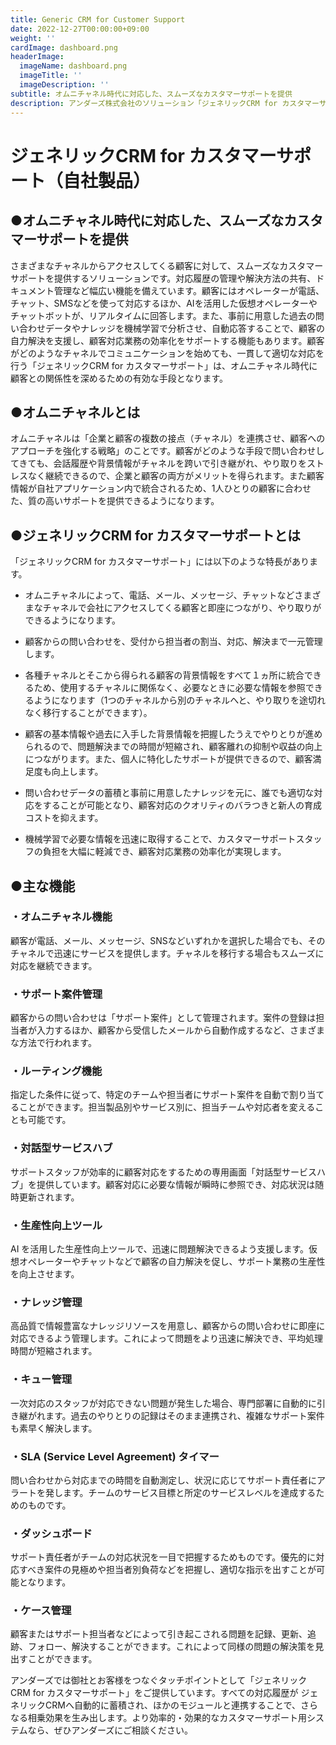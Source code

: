 ```yaml
---
title: Generic CRM for Customer Support
date: 2022-12-27T00:00:00+09:00
weight: ''
cardImage: dashboard.png
headerImage:
  imageName: dashboard.png
  imageTitle: ''
  imageDescription: ''
subtitle: オムニチャネル時代に対応した、スムーズなカスタマーサポートを提供
description: アンダーズ株式会社のソリューション「ジェネリックCRM for カスタマーサポート」は、オムニチャネル時代に対応した、スムーズなカスタマーサポートをご提供します。顧客との関係性を深めるためのより効率的・効果的なカスタマーサポート用システムなら、ぜひアンダーズにご相談ください。
---
```

# ジェネリックCRM for カスタマーサポート（自社製品）

## ●オムニチャネル時代に対応した、スムーズなカスタマーサポートを提供



さまざまなチャネルからアクセスしてくる顧客に対して、スムーズなカスタマーサポートを提供するソリューションです。対応履歴の管理や解決方法の共有、ドキュメント管理など幅広い機能を備えています。顧客にはオペレーターが電話、チャット、SMSなどを使って対応するほか、AIを活用した仮想オペレーターやチャットボットが、リアルタイムに回答します。また、事前に用意した過去の問い合わせデータやナレッジを機械学習で分析させ、自動応答することで、顧客の自力解決を支援し、顧客対応業務の効率化をサポートする機能もあります。顧客がどのようなチャネルでコミュニケーションを始めても、一貫して適切な対応を行う「ジェネリックCRM for カスタマーサポート」は、オムニチャネル時代に顧客との関係性を深めるための有効な手段となります。



## ●オムニチャネルとは

オムニチャネルは「企業と顧客の複数の接点（チャネル）を連携させ、顧客へのアプローチを強化する戦略」のことです。顧客がどのような手段で問い合わせしてきても、会話履歴や背景情報がチャネルを跨いで引き継がれ、やり取りをストレスなく継続できるので、企業と顧客の両方がメリットを得られます。また顧客情報が自社アプリケーション内で統合されるため、1人ひとりの顧客に合わせた、質の高いサポートを提供できるようになります。



## ●ジェネリックCRM for カスタマーサポートとは

「ジェネリックCRM for カスタマーサポート」には以下のような特長があります。

* オムニチャネルによって、電話、メール、メッセージ、チャットなどさまざまなチャネルで会社にアクセスしてくる顧客と即座につながり、やり取りができるようになります。

* 顧客からの問い合わせを、受付から担当者の割当、対応、解決まで一元管理します。

* 各種チャネルとそこから得られる顧客の背景情報をすべて１ヵ所に統合できるため、使用するチャネルに関係なく、必要なときに必要な情報を参照できるようになります（1つのチャネルから別のチャネルへと、やり取りを途切れなく移行することができます）。

* 顧客の基本情報や過去に入手した背景情報を把握したうえでやりとりが進められるので、問題解決までの時間が短縮され、顧客離れの抑制や収益の向上につながります。また、個人に特化したサポートが提供できるので、顧客満足度も向上します。

* 問い合わせデータの蓄積と事前に用意したナレッジを元に、誰でも適切な対応をすることが可能となり、顧客対応のクオリティのバラつきと新人の育成コストを抑えます。

* 機械学習で必要な情報を迅速に取得することで、カスタマーサポートスタッフの負担を大幅に軽減でき、顧客対応業務の効率化が実現します。



## ●主な機能

### ・オムニチャネル機能

顧客が電話、メール、メッセージ、SNSなどいずれかを選択した場合でも、そのチャネルで迅速にサービスを提供します。チャネルを移行する場合もスムーズに対応を継続できます。

### ・サポート案件管理

顧客からの問い合わせは「サポート案件」として管理されます。案件の登録は担当者が入力するほか、顧客から受信したメールから自動作成するなど、さまざまな方法で行われます。

### ・ルーティング機能

指定した条件に従って、特定のチームや担当者にサポート案件を自動で割り当てることができます。担当製品別やサービス別に、担当チームや対応者を変えることも可能です。

### ・対話型サービスハブ

サポートスタッフが効率的に顧客対応をするための専用画面「対話型サービスハブ」を提供しています。顧客対応に必要な情報が瞬時に参照でき、対応状況は随時更新されます。

### ・生産性向上ツール

AI を活用した生産性向上ツールで、迅速に問題解決できるよう支援します。仮想オペレーターやチャットなどで顧客の自力解決を促し、サポート業務の生産性を向上させます。

### ・ナレッジ管理

高品質で情報豊富なナレッジリソースを用意し、顧客からの問い合わせに即座に対応できるよう管理します。これによって問題をより迅速に解決でき、平均処理時間が短縮されます。

### ・キュー管理

一次対応のスタッフが対応できない問題が発生した場合、専門部署に自動的に引き継がれます。過去のやりとりの記録はそのまま連携され、複雑なサポート案件も素早く解決します。

### ・SLA (Service Level Agreement) タイマー

問い合わせから対応までの時間を自動測定し、状況に応じてサポート責任者にアラートを発します。チームのサービス目標と所定のサービスレベルを達成するためのものです。

### ・ダッシュボード

サポート責任者がチームの対応状況を一目で把握するためものです。優先的に対応すべき案件の見極めや担当者別負荷などを把握し、適切な指示を出すことが可能となります。

### ・ケース管理

顧客またはサポート担当者などによって引き起こされる問題を記録、更新、追跡、フォロー、解決することができます。これによって同様の問題の解決策を見出すことができます。



アンダーズでは御社とお客様をつなぐタッチポイントとして「ジェネリックCRM for カスタマーサポート」をご提供しています。すべての対応履歴が ジェネリックCRMへ自動的に蓄積され、ほかのモジュールと連携することで、さらなる相乗効果を生み出します。より効率的・効果的なカスタマーサポート用システムなら、ぜひアンダーズにご相談ください。